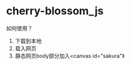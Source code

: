 # cherry-blossom_js

如何使用？ 
1. 下载到本地
2. 载入网页<script src="sakura.js"></script>
3. 静态网页body部分加入<canvas id="sakura"》</canvas>

   
    
